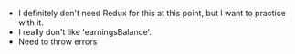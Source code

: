 - I definitely don't need Redux for this at this point, but I want to practice with it.
- I really don't like 'earningsBalance'.
- Need to throw errors
